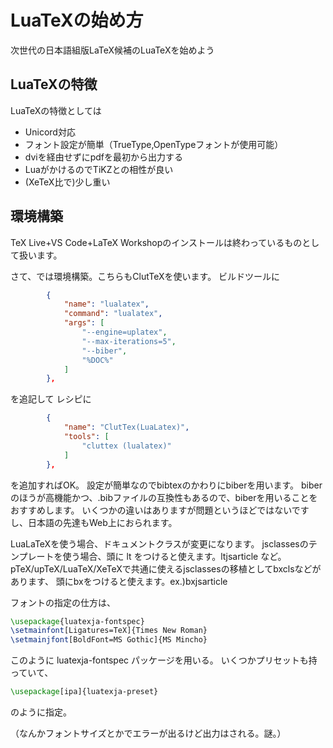# LuaTeXの始め方

次世代の日本語組版LaTeX候補のLuaTeXを始めよう

## LuaTeXの特徴

LuaTeXの特徴としては

- Unicord対応
- フォント設定が簡単（TrueType,OpenTypeフォントが使用可能）
- dviを経由せずにpdfを最初から出力する
- LuaがかけるのでTiKZとの相性が良い
- (XeTeX比で)少し重い

## 環境構築

TeX Live+VS Code+LaTeX Workshopのインストールは終わっているものとして扱います。

さて、では環境構築。こちらもClutTeXを使います。
ビルドツールに

```json
        {
            "name": "lualatex",
            "command": "lualatex",
            "args": [
                "--engine=uplatex",
                "--max-iterations=5",
                "--biber",
                "%DOC%"
            ]
        },
```

を追記して
レシピに

```json
        {
            "name": "ClutTex(LuaLatex)",
            "tools": [
                "cluttex (lualatex)"
            ]
        },
```

を追加すればOK。
設定が簡単なのでbibtexのかわりにbiberを用います。
biberのほうが高機能かつ、.bibファイルの互換性もあるので、biberを用いることをおすすめします。
いくつかの違いはありますが問題というほどではないですし、日本語の先達もWeb上におられます。

LuaLaTeXを使う場合、ドキュメントクラスが変更になります。
jsclassesのテンプレートを使う場合、頭に lt をつけると使えます。ltjsarticle など。
pTeX/upTeX/LuaTeX/XeTeXで共通に使えるjsclassesの移植としてbxclsなどがあります、
頭にbxをつけると使えます。ex.)bxjsarticle

フォントの指定の仕方は、

```latex
\usepackage{luatexja-fontspec}
\setmainfont[Ligatures=TeX]{Times New Roman}
\setmainjfont[BoldFont=MS Gothic]{MS Mincho}
```

このように luatexja-fontspec パッケージを用いる。
いくつかプリセットも持っていて、

```latex
\usepackage[ipa]{luatexja-preset}
```

のように指定。

（なんかフォントサイズとかでエラーが出るけど出力はされる。謎。）
